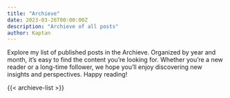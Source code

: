 ```yaml
---
title: "Archieve"
date: 2023-03-26T00:00:00Z
description: "Archieve of all posts"
author: Kaptan
---
```


Explore my list of published posts in the Archieve. Organized by year and month, it’s easy to find the content you’re looking for. Whether you’re a new reader or a long-time follower, we hope you’ll enjoy discovering new insights and perspectives. Happy reading!

{{< archieve-list >}}
